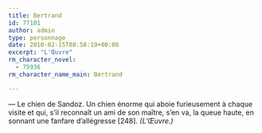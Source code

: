 ```yaml
---
title: Bertrand
id: 77101
author: admin
type: personnage
date: 2010-02-15T08:58:19+00:00
excerpt: "L'Œuvre"
rm_character_novel:
  - 75936
rm_character_name_main: Bertrand

---
```

— Le chien de Sandoz. Un chien énorme qui aboie furieusement à chaque visite et qui, s&rsquo;il reconnaît un ami de son maître, s&rsquo;en va, la queue haute, en sonnant une fanfare d&rsquo;allégresse [248]. _(L&rsquo;Œuvre.)_